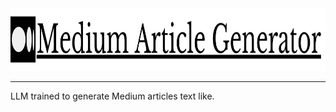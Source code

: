 <img src="assets/Medium Article Generator.png" height="100px">

---
LLM trained to generate Medium articles text like. 